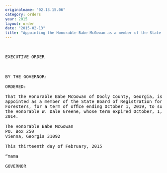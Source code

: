 ```yaml
---
originalname: "02.13.15.06"
category: orders
year: 2015
layout: order
date: "2015-02-13"
title: "Appointing the Honorable Babe McGowan as a member of the State Board of Registration for Foresters"
---
```

<pre>
 

EXECUTIVE ORDER

 

BY THE GOVERNOR:

ORDERED:

That the Honorable Babe McGowan of Dooly County, Georgia, is
appointed as a member of the State Board of Registration for
Foresters, for a term of ofﬁce ending October 1, 2019, to succeed
the Honorable W. Dale Greene, whose term expired October, 1,
2014.

The Honorable Babe McGowan
PO. Box 250
Vienna, Georgia 31092

This thirteenth day of February, 2015

“mama

GOVERNOR

 

</pre>
